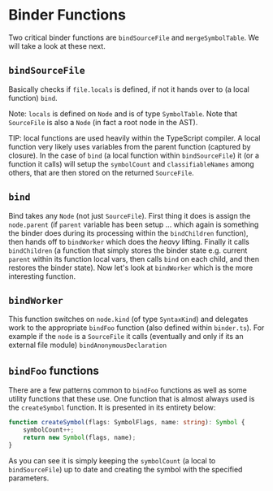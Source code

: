 # Binder Functions

Two critical binder functions are `bindSourceFile` and `mergeSymbolTable`. We will take a look at these next.

## `bindSourceFile`

Basically checks if `file.locals` is defined, if not it hands over to \(a local function\) `bind`.

Note: `locals` is defined on `Node` and is of type `SymbolTable`. Note that `SourceFile` is also a `Node` \(in fact a root node in the AST\).

TIP: local functions are used heavily within the TypeScript compiler. A local function very likely uses variables from the parent function \(captured by closure\). In the case of `bind` \(a local function within `bindSourceFile`\) it \(or a function it calls\) will setup the `symbolCount` and `classifiableNames` among others, that are then stored on the returned `SourceFile`.

## `bind`

Bind takes any `Node` \(not just `SourceFile`\). First thing it does is assign the `node.parent` \(if `parent` variable has been setup ... which again is something the binder does during its processing within the `bindChildren` function\), then hands off to `bindWorker` which does the _heavy_ lifting. Finally it calls `bindChildren` \(a function that simply stores the binder state e.g. current `parent` within its function local vars, then calls `bind` on each child, and then restores the binder state\). Now let's look at `bindWorker` which is the more interesting function.

## `bindWorker`

This function switches on `node.kind` \(of type `SyntaxKind`\) and delegates work to the appropriate `bindFoo` function \(also defined within `binder.ts`\). For example if the `node` is a `SourceFile` it calls \(eventually and only if its an external file module\) `bindAnonymousDeclaration`

## `bindFoo` functions

There are a few patterns common to `bindFoo` functions as well as some utility functions that these use. One function that is almost always used is the `createSymbol` function. It is presented in its entirety below:

```typescript
function createSymbol(flags: SymbolFlags, name: string): Symbol {
    symbolCount++;
    return new Symbol(flags, name);
}
```

As you can see it is simply keeping the `symbolCount` \(a local to `bindSourceFile`\) up to date and creating the symbol with the specified parameters.

